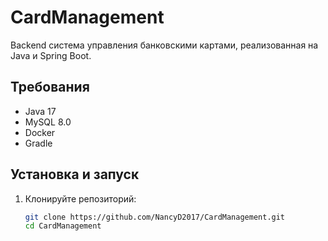 # CardManagement

Backend система управления банковскими картами, реализованная на Java и Spring Boot.

## Требования

- Java 17
- MySQL 8.0
- Docker
- Gradle

## Установка и запуск

1. Клонируйте репозиторий:
   ```bash
   git clone https://github.com/NancyD2017/CardManagement.git
   cd CardManagement